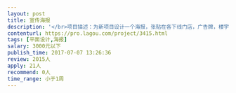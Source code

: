 ```yaml
---                
layout: post       
title: 宣传海报           
description: '</br>项目描述：为新项目设计一个海报，张贴在各下线门店，广告牌，楼宇电梯内，以达到吸引用户关注的作用。</br>海报大小：A4，A3，转易拉宝。</br>行业关键字：医疗行业，药店，会员</br>内容：可以由设计师发挥，需要是使用户注册。</br>'     
contenturl: https://pro.lagou.com/project/3415.html      
tags: [平面设计,海报]            
salary: 3000元以下          
publish_time: 2017-07-07 13:26:36         
review: 2015人                   
apply: 21人                   
recommend: 0人                   
time_range: 小于1周              
---                 
```

